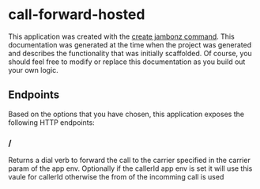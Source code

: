 # call-forward-hosted

This application was created with the [create jambonz command](https://www.npmjs.com/package/create-jambonz-app).  This documentation was generated at the time when the project was generated and describes the functionality that was initially scaffolded.  Of course, you should feel free to modify or replace this documentation as you build out your own logic.

## Endpoints

Based on the options that you have chosen, this application exposes the following HTTP endpoints:


### /
Returns a dial verb to forward the call to the carrier specified in the carrier param of the app env.
Optionally if the callerId app env is set it will use this vaule for callerId otherwise the from of the incomming call is used



